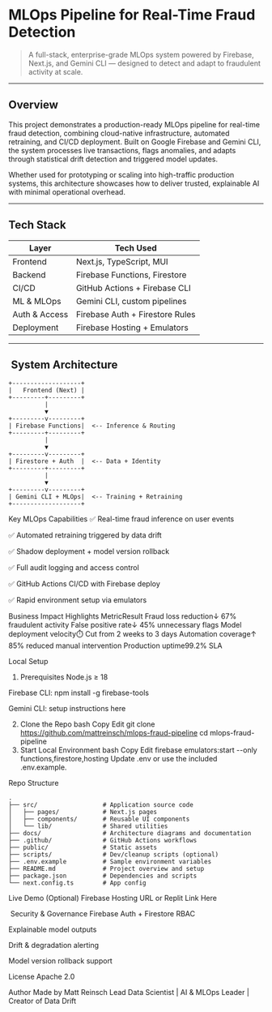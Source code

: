 # MLOps Pipeline for Real-Time Fraud Detection

> A full-stack, enterprise-grade MLOps system powered by Firebase, Next.js, and Gemini CLI — designed to detect and adapt to fraudulent activity at scale.

---

## Overview

This project demonstrates a production-ready MLOps pipeline for real-time fraud detection, combining cloud-native infrastructure, automated retraining, and CI/CD deployment. Built on Google Firebase and Gemini CLI, the system processes live transactions, flags anomalies, and adapts through statistical drift detection and triggered model updates.

Whether used for prototyping or scaling into high-traffic production systems, this architecture showcases how to deliver trusted, explainable AI with minimal operational overhead.

---

## Tech Stack

| Layer           | Tech Used                      |
|----------------|--------------------------------|
| Frontend        | Next.js, TypeScript, MUI       |
| Backend         | Firebase Functions, Firestore  |
| CI/CD           | GitHub Actions + Firebase CLI  |
| ML & MLOps      | Gemini CLI, custom pipelines   |
| Auth & Access   | Firebase Auth + Firestore Rules|
| Deployment      | Firebase Hosting + Emulators   |

---

## ️ System Architecture

```text
+-------------------+
|   Frontend (Next) |
+---------+---------+
          |
          ▼
+---------v---------+
| Firebase Functions|  <-- Inference & Routing
+---------+---------+
          |
          ▼
+---------v---------+
| Firestore + Auth  |  <-- Data + Identity
+---------+---------+
          |
          ▼
+---------v---------+
| Gemini CLI + MLOps|  <-- Training + Retraining
+-------------------+
```

Key MLOps Capabilities
✅ Real-time fraud inference on user events

✅ Automated retraining triggered by data drift

✅ Shadow deployment + model version rollback

✅ Full audit logging and access control

✅ GitHub Actions CI/CD with Firebase deploy

✅ Rapid environment setup via emulators

Business Impact Highlights
MetricResult
Fraud loss reduction↓ 67% fraudulent activity
False positive rate↓ 45% unnecessary flags
Model deployment velocity⏱️ Cut from 2 weeks to 3 days
Automation coverage↑ 85% reduced manual intervention
Production uptime99.2% SLA

Local Setup
1. Prerequisites
Node.js ≥ 18

Firebase CLI: npm install -g firebase-tools

Gemini CLI: setup instructions here

2. Clone the Repo
bash
Copy
Edit
git clone https://github.com/mattreinsch/mlops-fraud-pipeline
cd mlops-fraud-pipeline
3. Start Local Environment
bash
Copy
Edit
firebase emulators:start --only functions,firestore,hosting
Update .env or use the included .env.example.

Repo Structure
```
.
├── src/                  # Application source code
│   ├── pages/            # Next.js pages
│   ├── components/       # Reusable UI components
│   └── lib/              # Shared utilities
├── docs/                 # Architecture diagrams and documentation
├── .github/              # GitHub Actions workflows
├── public/               # Static assets
├── scripts/              # Dev/cleanup scripts (optional)
├── .env.example          # Sample environment variables
├── README.md             # Project overview and setup
├── package.json          # Dependencies and scripts
└── next.config.ts        # App config
```
Live Demo (Optional)
Firebase Hosting URL or Replit Link Here

️ Security & Governance
Firebase Auth + Firestore RBAC

Explainable model outputs

 Drift & degradation alerting

Model version rollback support

License
Apache 2.0

Author
Made by Matt Reinsch
Lead Data Scientist | AI & MLOps Leader | Creator of Data Drift
